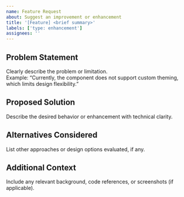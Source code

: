 ```yaml
---
name: Feature Request
about: Suggest an improvement or enhancement
title: '[Feature] <brief summary>'
labels: ['type: enhancement']
assignees: ''
---
```


## Problem Statement  
Clearly describe the problem or limitation.  
Example: “Currently, the component does not support custom theming, which limits design flexibility.”

## Proposed Solution  
Describe the desired behavior or enhancement with technical clarity.

## Alternatives Considered  
List other approaches or design options evaluated, if any.

## Additional Context  
Include any relevant background, code references, or screenshots (if applicable).
